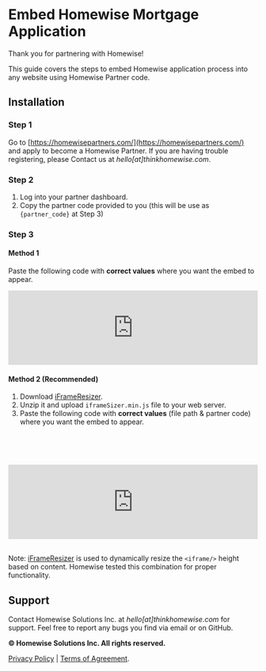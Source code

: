 # Embed Homewise Mortgage Application
Thank you for partnering with Homewise!

This guide covers the steps to embed Homewise application process into any website using Homewise Partner code.

## Installation

### Step 1
Go to [https://homewisepartners.com/](https://homewisepartners.com/) and apply to become a Homewise Partner. 
If you are having trouble registering, please Contact us at *hello[at]thinkhomewise.com*.

### Step 2
1. Log into your partner dashboard.
2. Copy the partner code provided to you (this will be use as `{partner_code}` at Step 3)

### Step 3
#### Method 1
Paste the following code with **correct values** where you want the embed to appear.

<pre>
<iframe id="homewise" src="https://my.thinkhomewise.com/partner/<b>{partner_code}</b>/embed" frameborder="0" border="0"></iframe>
</pre>

#### Method 2 (Recommended)
1. Download [iFrameResizer](../files/iframeSizer.min.js.zip).
2. Unzip it and upload `iframeSizer.min.js` file to your web server.
3. Paste the following code with **correct values** (file path & partner code) where you want the embed to appear.

<pre>
<script src="https://example.com/path/to/iframeResizer.min.js"></script>
<style>iframe { width: 1px; min-width: 100%; }</style>
<iframe id="homewise" src="https://my.thinkhomewise.com/partner/{partner_code}/embed" frameborder="0" border="0"></iframe>
<script>iFrameResize({ heightCalculationMethod: 'max', resizeFrom: 'child' }, '#homewise');</script>
</pre>

Note: [iFrameResizer](https://github.com/davidjbradshaw/iframe-resizer) is used to dynamically resize 
the `<iframe/>` height based on content. Homewise tested this combination for proper functionality. 
   
## Support
Contact Homewise Solutions Inc. at *hello[at]thinkhomewise.com* for support. Feel free to report any bugs you find via 
email or on GitHub.

**© Homewise Solutions Inc. All rights reserved.**

[Privacy Policy](https://thinkhomewise.com/page/privacy) | [Terms of Agreement](https://thinkhomewise.com/page/terms).

